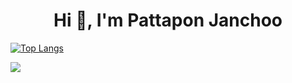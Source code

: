 <h1 align="center">Hi 👋, I'm Pattapon Janchoo </h1>

[![Top Langs](https://github-readme-stats.vercel.app/api/top-langs/?username=pjpure&layout=compact)](https://github.com/anuraghazra/github-readme-stats)

![](https://visitor-badge.laobi.icu/badge?page_id=pjpure)

